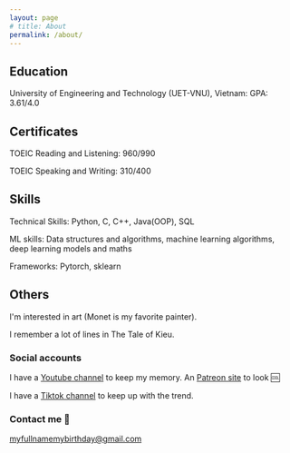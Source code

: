 ```yaml
---
layout: page
# title: About
permalink: /about/
---
```


## Education
University of Engineering and Technology (UET-VNU), Vietnam: GPA: 3.61/4.0

## Certificates

TOEIC Reading and Listening: 960/990

TOEIC Speaking and Writing: 310/400

## Skills
Technical Skills: Python, C, C++, Java(OOP), SQL

ML skills: Data structures and algorithms, machine learning algorithms, deep learning models and maths

Frameworks: Pytorch, sklearn

## Others

I'm interested in art (Monet is my favorite painter).

I remember a lot of lines in The Tale of Kieu.

### Social accounts

I have a [Youtube channel](https://www.youtube.com/channel/UCEfdtF7584ZuzqLtKziPZgA) to keep my memory. An [Patreon site](https://www.patreon.com/hkab) to look 🆒

I have a [Tiktok channel](https://www.tiktok.com/@xucxacxucxich) to keep up with the trend.

### Contact me 📮

[myfullnamemybirthday@gmail.com](mailto:nguyenphutruong2707@gmail.com)